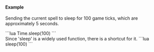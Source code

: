 #### Example
Sending the current spell to sleep for 100 game ticks, which are approximately 5 seconds.
<div class="notranslate">
```lua
Time.sleep(100)
```
</div>
Since <span class="notranslate">'sleep'</span> is a widely used function, there is a shortcut for it.
```lua
sleep(100)
```

